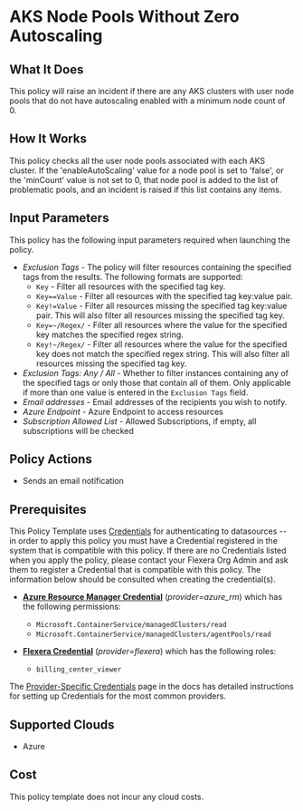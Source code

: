 # AKS Node Pools Without Zero Autoscaling

## What It Does

This policy will raise an incident if there are any AKS clusters with user node pools that do not have autoscaling enabled with a minimum node count of 0.

## How It Works

This policy checks all the user node pools associated with each AKS cluster. If the 'enableAutoScaling' value for a node pool is set to 'false', or the 'minCount' value is not set to 0, that node pool is added to the list of problematic pools, and an incident is raised if this list contains any items.

## Input Parameters

This policy has the following input parameters required when launching the policy.

- *Exclusion Tags* - The policy will filter resources containing the specified tags from the results. The following formats are supported:
  - `Key` - Filter all resources with the specified tag key.
  - `Key==Value` - Filter all resources with the specified tag key:value pair.
  - `Key!=Value` - Filter all resources missing the specified tag key:value pair. This will also filter all resources missing the specified tag key.
  - `Key=~/Regex/` - Filter all resources where the value for the specified key matches the specified regex string.
  - `Key!~/Regex/` - Filter all resources where the value for the specified key does not match the specified regex string. This will also filter all resources missing the specified tag key.
- *Exclusion Tags: Any / All* - Whether to filter instances containing any of the specified tags or only those that contain all of them. Only applicable if more than one value is entered in the `Exclusion Tags` field.
- *Email addresses* - Email addresses of the recipients you wish to notify.
- *Azure Endpoint* - Azure Endpoint to access resources
- *Subscription Allowed List* - Allowed Subscriptions, if empty, all subscriptions will be checked

## Policy Actions

- Sends an email notification

## Prerequisites

This Policy Template uses [Credentials](https://docs.flexera.com/flexera/EN/Automation/ManagingCredentialsExternal.htm) for authenticating to datasources -- in order to apply this policy you must have a Credential registered in the system that is compatible with this policy. If there are no Credentials listed when you apply the policy, please contact your Flexera Org Admin and ask them to register a Credential that is compatible with this policy. The information below should be consulted when creating the credential(s).

- [**Azure Resource Manager Credential**](https://docs.flexera.com/flexera/EN/Automation/ProviderCredentials.htm#automationadmin_109256743_1124668) (*provider=azure_rm*) which has the following permissions:
  - `Microsoft.ContainerService/managedClusters/read`
  - `Microsoft.ContainerService/managedClusters/agentPools/read`

- [**Flexera Credential**](https://docs.flexera.com/flexera/EN/Automation/ProviderCredentials.htm) (*provider=flexera*) which has the following roles:
  - `billing_center_viewer`

The [Provider-Specific Credentials](https://docs.flexera.com/flexera/EN/Automation/ProviderCredentials.htm) page in the docs has detailed instructions for setting up Credentials for the most common providers.

## Supported Clouds

- Azure

## Cost

This policy template does not incur any cloud costs.
